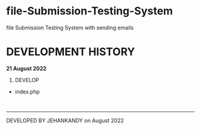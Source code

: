 # file-Submission-Testing-System
file Submission Testing System with sending emails
<br>


# DEVELOPMENT HISTORY
<b>21 August 2022</b>
  1. DEVELOP 
  - index.php


<br><hr>
DEVELOPED BY JEHANKANDY on August 2022
